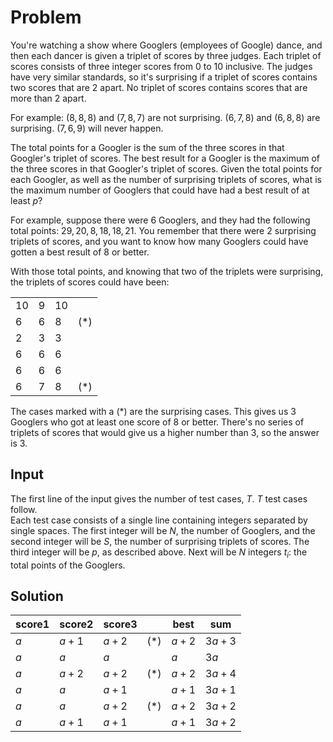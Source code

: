 # Problem

You're watching a show where Googlers (employees of Google) dance, and then each dancer is given a triplet of scores by three judges. Each triplet of scores consists of three integer scores from $0$ to $10$ inclusive. The judges have very similar standards, so it's surprising if a triplet of scores contains two scores that are 2 apart. No triplet of scores contains scores that are more than 2 apart.

For example: $(8, 8, 8)$ and $(7, 8, 7)$ are not surprising. $(6, 7, 8)$ and $(6, 8, 8)$ are surprising. $(7, 6, 9)$ will never happen.

The total points for a Googler is the sum of the three scores in that Googler's triplet of scores. The best result for a Googler is the maximum of the three scores in that Googler's triplet of scores. Given the total points for each Googler, as well as the number of surprising triplets of scores, what is the maximum number of Googlers that could have had a best result of at least $p$?

For example, suppose there were 6 Googlers, and they had the following total points: $29, 20, 8, 18, 18, 21$. You remember that there were 2 surprising triplets of scores, and you want to know how many Googlers could have gotten a best result of $8$ or better.

With those total points, and knowing that two of the triplets were surprising, the triplets of scores could have been:

|       |       |       |       |
|---    |---    |---    |---    |
|10     |9      |10     |       |
|6      |6      |8      |(*)    |
|2      |3      |3      |       |
|6      |6      |6      |       |
|6      |6      |6      |       |
|6      |7      |8      |(*)    |

The cases marked with a (*) are the surprising cases. This gives us 3 Googlers who got at least one score of $8$ or better. There's no series of triplets of scores that would give us a higher number than $3$, so the answer is $3$.

## Input

The first line of the input gives the number of test cases, $T$. $T$ test cases follow.  
Each test case consists of a single line containing integers separated by single spaces. The first integer will be $N$, the number of Googlers, and the second integer will be $S$, the number of surprising triplets of scores. The third integer will be $p$, as described above. Next will be $N$ integers $t_i$: the total points of the Googlers.

## Solution

|score1 |score2 |score3 |       |best   |sum    |
|---    |---    |---    |---    |---    |---    |
|$a$    |$a+1$  |$a+2$  |(*)    |$a+2$  |$3a+3$ |
|$a$    |$a$    |$a$    |       |$a$    |$3a$   |
|$a$    |$a+2$  |$a+2$  |(*)    |$a+2$  |$3a+4$ |
|$a$    |$a$    |$a+1$  |       |$a+1$  |$3a+1$ |
|$a$    |$a$    |$a+2$  |(*)    |$a+2$  |$3a+2$ |
|$a$    |$a+1$  |$a+1$  |       |$a+1$  |$3a+2$ |

